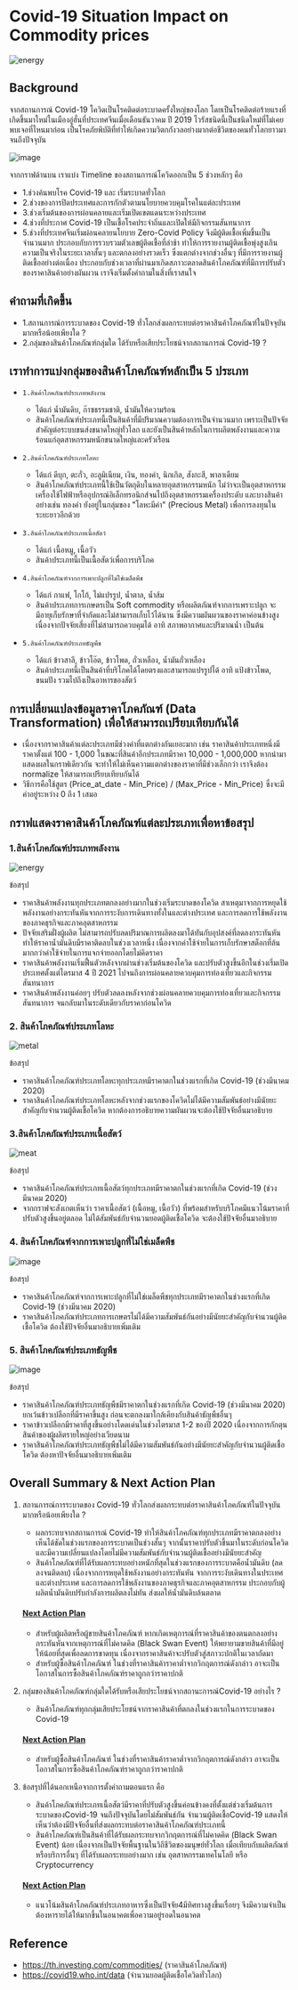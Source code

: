 # Covid-19 Situation Impact on Commodity prices
![energy](https://github.com/bsssgrace/5001-mini-project/assets/114140787/56441409-ee52-470d-a8fa-41b8c24e0c69)

## Background
    
จากสถานการณ์ Covid-19 โควิดเป็นโรคติดต่อระบาดครั้งใหญ่ของโลก โดยเป็นโรคติดต่อร้ายแรงที่เกิดขึ้นมาใหม่ในเมืองอู่ฮั่นที่ประเทศจีนเมื่อเดือนธันวาคม ปี 2019 
ไวรัสชนิดนี้เป็นชนิดใหม่ที่ไม่เคยพบเจอที่ไหนมาก่อน เป็นโรคภัยพิบัติที่ทำให้เกิดความวิตกกังวลอย่างมากต่อชีวิตของคนทั่วโลกยาวมาจนถึงปัจจุบัน 

![image](https://github.com/bsssgrace/5001-mini-project/assets/117662533/bbb89762-1753-4abc-a80e-514389032ba9)

จากกราฟด้านบน เราแบ่ง Timeline ของสถานการณ์โควิดออกเป็น 5 ช่วงหลักๆ คือ
- 1.ช่วงค้นพบโรค Covid-19 และ เริ่มระบาดทั่วโลก
- 2.ช่วงของการปิดประเทศและการกักตัวตามนโยบายควบคุมโรคในแต่ละประเทศ
- 3.ช่วงเริ่มต้นของการผ่อนคลายและเริ่มเปิดเขตแดนระหว่างประเทศ
- 4.ช่วงที่ประกาศ Covid-19 เป็นเชื้อโรคประจำถิ่นและเปิดให้มีกิจกรรมสันทนาการ
- 5.ช่วงที่ประเทศจีนเริ่มผ่อนคลายนโยบาย Zero-Covid Policy จึงมีผู้ติดเชื้อเพิ่มขึ้นเป็นจำนวนมาก ประกอบกับการรวบรวมตัวเลขผู้ติดเชื้อที่ล่าช้า ทำให้การรายงานผู้ติดเชื้อพุ่งสูงเกินความเป็นจริงในระยะเวลาสั้นๆ และตกลงอย่างรวดเร็ว ซึ่งแตกต่างจากช่วงอื่นๆ ที่มีการรายงานผู้ติดเชื้ออย่างต่อเนื่อง ประกอบกับช่วงเวลาที่ผ่านมาเกิดสภาวะตลาดสินค้าโภคภัณฑ์ที่มีการปรับตัวของราคาสินค้าอย่างผันผวน เราจึงเริ่มตั้งคำถามในสิ่งที่เราสนใจ

## คำถามที่เกิดขึ้น
- 1.สถานการณ์การระบาดของ Covid-19 ทั่วโลกส่งผลกระทบต่อราคาสินค้าโภคภัณฑ์ในปัจจุบันมากหรือน้อยเพียงใด ?
- 2.กลุ่มของสินค้าโภคภัณฑ์กลุ่มใด ได้รับหรือเสียประโยชน์จากสถานการณ์ Covid-19 ?
  
## เราทำการแบ่งกลุ่มของสินค้าโภคภัณฑ์หลักเป็น 5 ประเภท 
- `1.สินค้าโภคภัณฑ์ประเภทพลังงาน`
  - ได้แก่ น้ำมันดิบ, ก๊าซธรรมชาติ, น้ำมันให้ความร้อน
  - สินค้าโภคภัณฑ์ประเภทนี้เป็นสินค้าที่มีปริมาณความต้องการเป็นจำนวนมาก เพราะเป็นปัจจัยสำคัญต่อระบบขนส่งขนาดใหญ่ทั่วโลก และยังเป็นสินค้าหลักในการผลิตพลังงานและความร้อนแก่อุตสาหกรรมหนักขนาดใหญ่และครัวเรือน
    
- `2.สินค้าโภคภัณฑ์ประเภทโลหะ`
  - ได้แก่ ดีบุก, ตะกั่ว, อะลูมิเนียม, เงิน, ทองคำ, นิกเกิล, สังกะสี, พาลาเดียม
  - สินค้าโภคภัณฑ์ประเภทนี้ใช้เป็นวัตถุดิบในหลายอุตสาหกรรมหนัก ไม่ว่าจะเป็นอุตสาหกรรมเครื่องใช้ไฟฟ้าหรืออุปกรณ์อิเล็กทรอนิกส์จนไปถึงอุตสาหกรรมเครื่องประดับ และบางสินค้าอย่างเช่น ทองคำ ยังอยู่ในกลุ่มของ "โลหะมีค่า" (Precious Metal) เพื่อการลงทุนในระยะยาวอีกด้วย
    
- `3.สินค้าโภคภัณฑ์ประเภทเนื้อสัตว์`
  - ได้แก่ เนื้อหมู, เนื้อวัว
  - สินค้าประเภทนี้เป็นเนื้อสัตว์เพื่อการบริโภค
   
- `4.สินค้าโภคภัณฑ์จากการเพาะปลูกที่ไม่ใช่เมล็ดพืช`
  - ได้แก่ กาแฟ, โกโก้, ไม่แปรรูป, น้ำตาล, น้ำส้ม
  - สินค้าประเภทการเกษตรเป็น Soft commodity หรือผลิตภัณฑ์จากการเพราะปลูก จะมีอายุเก็บรักษาที่จำกัดและไม่สามารถเก็บไว้ได้นาน ซึ่งมีความผันผวนของราคาค่อนข้างสูงเนื่องจากปัจจัยเสี่ยงที่ไม่สามารถควบคุมได้ อาทิ สภาพอากาศและปริมาณน้ำ เป็นต้น
     
- `5.สินค้าโภคภัณฑ์ประเภทธัญพืช`
  - ได้แก่ ข้าวสาลี, ข้าวโอ๊ต, ข้าวโพด, ถั่วเหลือง, น้ำมันถั่วเหลือง
  - สินค้าประเภทนี้เป็นสินค้าที่บริโภคได้โดยตรงและสามารถแปรรูปได้ อาทิ แป้งข้าวโพด, ขนมปัง รวมไปถึงเป็นอาหารของสัตว์

## การเปลี่ยนแปลงข้อมูลราคาโภคภัณฑ์ (Data Transformation) เพื่อให้สามารถเปรียบเทียบกันได้
- เนื่องจากราคาสินค้าแต่ละประเภทมีช่วงค่าที่แตกต่างกันเยอะมาก เช่น ราคาสินค้าประเภทหนึ่งมีราคาตั้งแต่ 100 - 1,000 ในขณะที่สินค้าอีกประเภทมีราคา 10,000 - 1,000,000 หากนำมาแสดงผลในกราฟเดียวกัน จะทำให้ไม่เห็นความแตกต่างของราคาที่มีช่วงเล็กกว่า เราจึงต้อง normalize ให้สามารถเปรียบเทียบกันได้
- วิธีการคือใช้สูตร (Price_at_date - Min_Price) / (Max_Price - Min_Price) ซึ่งจะมีค่าอยู่ระหว่าง 0 ถึง 1 เสมอ

## กราฟแสดงราคาสินค้าโภคภัณฑ์แต่ละประเภทเพื่อหาข้อสรุป
### 1.สินค้าโภคภัณฑ์ประเภทพลังงาน

![energy](https://github.com/bsssgrace/5001-mini-project/assets/114140787/56441409-ee52-470d-a8fa-41b8c24e0c69)

  ข้อสรุป
  - ราคาสินค้าพลังงานทุกประเภทตกลงอย่างมากในช่วงเริ่มระบาดของโควิด สาเหตุมาจากการหยุดใช้พลังงานอย่างกระทันหันจากการระงับการเดินทางทั้งในและต่างประเทศ และการลดการใช้พลังงานของภาคธุรกิจและภาคอุตสาหกรรม
  - ปัจจัยเสริมฝั่งผู้ผลิต ไม่สามารถปรับลดปริมาณการผลิตลงมาได้ทันกับอุปสงค์ที่ลดลงกระทันหัน ทำให้ราคาน้ำมันดิบมีราคาติดลบในช่วงเวลาหนึ่ง เนื่องจากค่าใช้จ่ายในการเก็บรักษาสต็อกที่ล้น มากกว่าค่าใช้จ่ายในการแจกจ่ายออกโดยไม่คิดราคา
  - ราคาสินค้าพลังงานเริ่มฟื้นตัวหลังจากผ่านช่วงเริ่มต้นของโควิด และปรับตัวสูงขึ้นอีกในช่วงเริ่มเปิดประเทศตั้งแต่ไตรมาส 4 ปี 2021 ไปจนถึงการผ่อนคลายควบคุมการท่องเที่ยวและกิจกรรมสันทนาการ
  - ราคาสินค้าพลังงานค่อยๆ ปรับตัวลดลงหลังจากช่วงผ่อนคลายควบคุมการท่องเที่ยวและกิจกรรมสันทนาการ จนกลับมาในระดับเดียวกับราคาก่อนโควิด
    
### 2. สินค้าโภคภัณฑ์ประเภทโลหะ

![metal](https://github.com/bsssgrace/5001-mini-project/assets/114140787/cf81e1c7-e15a-4ce3-a478-4cd06623f2f3)

  ข้อสรุป
  - ราคาสินค้าโภคภัณฑ์ประเภทโลหะทุกประเภทมีราคาตกในช่วงแรกที่เกิด Covid-19 (ช่วงมีนาคม 2020)
  - ราคาสินค้าโภคภัณฑ์ประเภทโลหะหลังจากช่วงแรกของโควิดไม่ได้มีความสัมพันธ์อย่างมีนัยยะสำคัญกับจำนวนผู้ติดเชื้อโควิด หากต้องการอธิบายความผันผวนจะต้องใช้ปัจจัยอื่นมาอธิบาย

### 3.สินค้าโภคภัณฑ์ประเภทเนื้อสัตว์

![meat](https://github.com/bsssgrace/5001-mini-project/assets/114140787/63a1a9f9-f8eb-40a6-889a-1a1d173630ee)

  ข้อสรุป
  - ราคาสินค้าโภคภัณฑ์ประเภทเนื้อสัตว์ทุกประเภทมีราคาตกในช่วงแรกที่เกิด Covid-19 (ช่วงมีนาคม 2020)
  - จากกราฟจะสังเกตเห็นว่า ราคาเนื้อสัตว์ (เนื้อหมู, เนื้อวัว) ที่พร้อมสำหรับบริโภคมีแนวโน้มราคาที่ปรับตัวสูงขึ้นอยู่ตลอด ไม่ได้สัมพันธ์กับจำนวนยอดผู้ติดเชื้อโควิด จะต้องใช้ปัจจัยอื่นมาอธิบาย

### 4. สินค้าโภคภัณฑ์จากการเพาะปลูกที่ไม่ใช่เมล็ดพืช

![image](https://github.com/bsssgrace/5001-mini-project/assets/117662533/e2722d68-8b64-4170-bfe1-71289e538451)

  ข้อสรุป
  - ราคาสินค้าโภคภัณฑ์จากการเพาะปลูกที่ไม่ใช่เมล็ดพืชทุกประเภทมีราคาตกในช่วงแรกที่เกิด Covid-19 (ช่วงมีนาคม 2020)
  - ราคาสินค้าโภคภัณฑ์ประเภทการเกษตรไม่ได้มีความสัมพันธ์กันอย่างมีนัยยะสำคัญกับจำนวนผู้ติดเชื้อโควิด ต้องใช้ปัจจัยอื่นมาอธิบายเพิ่มเติม

### 5. สินค้าโภคภัณฑ์ประเภทธัญพืช

![image](https://github.com/bsssgrace/5001-mini-project/assets/117662533/8951642b-ca9d-430d-9628-a82b070bc5b0)

  ข้อสรุป
  - ราคาสินค้าโภคภัณฑ์ประเภทธัญพืชมีราคาตกในช่วงแรกที่เกิด Covid-19 (ช่วงมีนาคม 2020) ยกเว้นข้าวเปลือกที่มีราคาขึ้นสูง ก่อนจะตกลงมาใกล้เคียงกับสินค้าธัญพืชอื่นๆ
  - ราคาข้าวเปลือกมีราคาที่สูงขึ้นอย่างโดดเด่นในช่วงไตรมาส 1-2 ของปี 2020 เนื่องจากการกักตุนสินค้าของผู้ผลิตรายใหญ่อย่างเวียดนาม
  - ราคาสินค้าโภคภัณฑ์ประเภทธัญพืชไม่ได้มีความสัมพันธ์กันอย่างมีนัยยะสำคัญกับจำนวนผู้ติดเชื้อโควิด ต้องหาปัจจัยอื่นมาอธิบายเพิ่มเติม

## Overall Summary & Next Action Plan

1. สถานการณ์การระบาดของ Covid-19 ทั่วโลกส่งผลกระทบต่อราคาสินค้าโภคภัณฑ์ในปัจจุบันมากหรือน้อยเพียงใด ?
    - ผลกระทบจากสถานการณ์ Covid-19 ทำให้สินค้าโภคภัณฑ์ทุกประเภทมีราคาตกลงอย่างเห็นได้ชัดในช่วงแรกของการระบาดเป็นช่วงสั้นๆ จากนั้นราคาปรับตัวขึ้นมาในระดับก่อนโควิดและมีความเปลี่ยนแปลงโดยไม่มีความสัมพันธ์กับจำนวนผู้ติดเชื้ออย่างมีนัยยะสำคัญ
    - สินค้าโภคภัณฑ์ที่ได้รับผลกระทบอย่างหนักที่สุดในช่วงแรกของการระบาดคือน้ำมันดิบ (ลดลงจนติดลบ) เนื่องจากการหยุดใช้พลังงานอย่างกระทันหัน จากการระงับเดินทางในประเทศและต่างประเทศ และการลดการใช้พลังงานของภาคธุรกิจและภาคอุตสาหกรรม ประกอบกับผู้ผลิตน้ำมันดิบปรับกำลังการผลิตลงไม่ทัน ส่งผลให้น้ำมันดิบล้นตลาด

    #### <u>Next Action Plan</u>
    - สำหรับผู้ผลิตหรือผู้ขายสินค้าโภคภัณฑ์ หากเกิดเหตุการณ์ที่ราคาสินค้าของตนตกลงอย่างกระทันหันจากเหตุการณ์ที่ไม่คาดคิด (Black Swan Event) ให้พยายามขายสินค้าที่มีอยู่ให้น้อยที่สุดเพื่อลดการขาดทุน เนื่องจากราคาสินค้าจะปรับตัวสู่สภาวะปกติในเวลาถัดมา
    - สำหรับผู้ซื้อสินค้าโภคภัณฑ์ ในช่วงที่ราคาสินค้าราคาต่ำจากวิกฤตการณ์ดังกล่าว อาจะเป็นโอกาสในการซื้อสินค้าโภคภัณฑ์ราคาถูกกว่าราคาปกติ
     
2. กลุ่มของสินค้าโภคภัณฑ์กลุ่มใดได้รับหรือเสียประโยชน์จากสถานะการณ์Covid-19 อย่างไร ?
    - สินค้าโภคภัณฑ์ทุกกลุ่มเสียประโยชน์จากราคาสินค้าที่ตกลงในช่วงแรกในการระบาดของ Covid-19
      
    #### <u>Next Action Plan</u>
    - สำหรับผู้ซื้อสินค้าโภคภัณฑ์ ในช่วงที่ราคาสินค้าราคาต่ำจากวิกฤตการณ์ดังกล่าว อาจะเป็นโอกาสในการซื้อสินค้าโภคภัณฑ์ราคาถูกกว่าราคาปกติ
    
3. ข้อสรุปที่ได้นอกเหนือจากการตั้งคำถามตอนแรก คือ
    - สินค้าโภคภัณฑ์ประเภทเนื้อสัตว์มีราคาที่ปรับตัวสูงขึ้นค่อนข้างคงที่ตั้งแต่ช่วงเริ่มต้นการระบาดของCovid-19 จนถึงปัจจุบันโดยไม่สัมพันธ์กัน
      จำนวนผู้ติดเชื้อCovid-19 แสดงให้เห็นว่าต้องมีปัจจัยอื่นที่ส่งผลกระทบต่อราคาสินค้าโภคภัณฑ์ประเภทนี้
    - สินค้าโภคภัณฑ์เป็นสินค้าที่ได้รับผลกระทบจากวิกฤตการณ์ที่ไม่คาดคิด (Black Swan Event) น้อย เนื่องจากเป็นปัจจัยพื้นฐานในวิถีชีวิตของมนุษย์ทั่วโลก เมื่อเทียบกับผลิตภัณฑ์หรือบริการอื่นๆ ที่ได้รับผลกระทบอย่างมาก เช่น อุตสาหกรรมเทคโนโลยี หรือ Cryptocurrency

    #### <u>Next Action Plan</u>
    - แนวโน้มสินค้าโภคภัณฑ์ประเภทอาหารซึ่งเป็นปัจจัย4มีทิศทางสูงขึ้นเรื่อยๆ จึงมีความจำเป็นต้องหารายได้ให้มากขึ้นในอนาคตเพื่อความอยู่รอดในอนาคต
               
## Reference
  - https://th.investing.com/commodities/ (ราคาสินค้าโภคภัณฑ์)
  - https://covid19.who.int/data  (จำนวนยอดผู้ติดเชื้อโควิดทั่วโลก)




